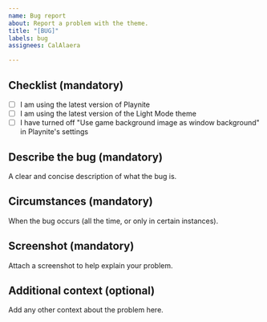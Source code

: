 ```yaml
---
name: Bug report
about: Report a problem with the theme.
title: "[BUG]"
labels: bug
assignees: CalAlaera

---
```


## Checklist (mandatory)
- [ ] I am using the latest version of Playnite
- [ ] I am using the latest version of the Light Mode theme
- [ ] I have turned off "Use game background image as window background" in Playnite's settings

## Describe the bug (mandatory)
A clear and concise description of what the bug is.

## Circumstances (mandatory)
When the bug occurs (all the time, or only in certain instances).

## Screenshot (mandatory)
Attach a screenshot to help explain your problem.

## Additional context (optional)
Add any other context about the problem here.
